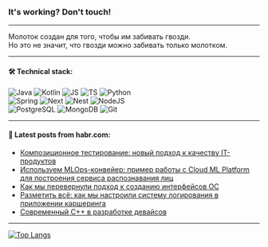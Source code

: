 ### It's working? Don't touch!

---
Молоток создан для того, чтобы им забивать гвозди. <br>
Но это не значит, что гвозди можно забивать только молотком.

---

#### 🛠️ Technical stack:

![Java](https://img.shields.io/badge/Java-informational?logo=Oracle&style=flat&logoColor=white&color=FF4500)
![Kotlin](https://img.shields.io/badge/Kotlin-informational?logo=Kotlin&style=flat&logoColor=white&color=774D97)
![JS](https://img.shields.io/badge/JS-informational?logo=javaScript&style=flat&logoColor=black&color=F7Df1E)
![TS](https://img.shields.io/badge/TypeScript-informational?logo=typeScript&style=flat&logoColor=black&color=017acc)
![Python](https://img.shields.io/badge/Python-informational?logo=Python&style=flat&logoColor=black&color=ffdd54) <br>
![Spring](https://img.shields.io/badge/SpringBoot-informational?logo=SpringBoot&style=flat&logoColor=white&color=6DB33F) 
![Next](https://img.shields.io/badge/Next.js-informational?logo=Next.js&style=flat&logoColor=white&color=3671a1)
![Nest](https://img.shields.io/badge/NestJS-informational?logo=NestJS&style=flat&logoColor=white&color=E0234E)
![NodeJS](https://img.shields.io/badge/NodeJS-informational?logo=node.js&style=flat&logoColor=white&color=70A760) <br>
![PostgreSQL](https://img.shields.io/badge/PostgreSQL-informational?logo=PostgreSQL&style=flat&logoColor=white&color=DAA520)
![MongoDB](https://img.shields.io/badge/MongoDB-informational?logo=MongoDB&style=flat&logoColor=white&color=870000)
![Git](https://img.shields.io/badge/Git-informational?logo=git&style=flat&logoColor=white&color=f74e28)

___

#### 💬 Latest posts from habr.com:

<!-- BLOG-POST-LIST:START -->
- [Композиционное тестирование: новый подход к качеству IT-продуктов](https://habr.com/ru/companies/ppr/articles/780582/?utm_source=habrahabr&utm_medium=rss&utm_campaign=780582)
- [Используем MLOps-конвейер: пример работы с Cloud ML Platform для построения сервиса распознавания лиц](https://habr.com/ru/companies/vk/articles/780050/?utm_source=habrahabr&utm_medium=rss&utm_campaign=780050)
- [Как мы перевернули подход к созданию интерфейсов ОС](https://habr.com/ru/companies/kaspersky/articles/780370/?utm_source=habrahabr&utm_medium=rss&utm_campaign=780370)
- [Разметить всё: как мы настроили систему логирования в приложении каршеринга](https://habr.com/ru/companies/citydrive/articles/780576/?utm_source=habrahabr&utm_medium=rss&utm_campaign=780576)
- [Современный С++ в разработке девайсов](https://habr.com/ru/companies/sberdevices/articles/780476/?utm_source=habrahabr&utm_medium=rss&utm_campaign=780476)
<!-- BLOG-POST-LIST:END -->

---
[![Top Langs](https://github-readme-stats-git-master-advtsetting-gmailcom.vercel.app/api/top-langs/?username=zloylis&langs_count=10&hide_title=false&title_color=e6edf3&size_weight=0.5&count_weight=0.5&layout=compact&hide_border=true&theme=dracula)](https://github.com/zloylis)

<!-- ![GitHub stats](https://github-readme-stats-git-master-advtsetting-gmailcom.vercel.app/api?username=zloylis&show_icons=true&hide_border=true&theme=dracula&hide_title=true&include_all_commits=true&count_private=true&hide=contribs&hide_rank=true) -->
